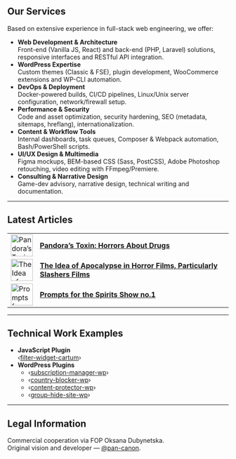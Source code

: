 ## Our Services

Based on extensive experience in full-stack web engineering, we offer:

- **Web Development & Architecture**  
  Front-end (Vanilla JS, React) and back-end (PHP, Laravel) solutions, responsive interfaces and RESTful API integration.  
- **WordPress Expertise**  
  Custom themes (Classic & FSE), plugin development, WooCommerce extensions and WP-CLI automation.  
- **DevOps & Deployment**  
  Docker-powered builds, CI/CD pipelines, Linux/Unix server configuration, network/firewall setup.  
- **Performance & Security**  
  Code and asset optimization, security hardening, SEO (metadata, sitemaps, hreflang), internationalization.  
- **Content & Workflow Tools**  
  Internal dashboards, task queues, Composer & Webpack automation, Bash/PowerShell scripts.  
- **UI/UX Design & Multimedia**  
  Figma mockups, BEM-based CSS (Sass, PostCSS), Adobe Photoshop retouching, video editing with FFmpeg/Premiere.  
- **Consulting & Narrative Design**  
  Game-dev advisory, narrative design, technical writing and documentation.

---

## Latest Articles

|  |  |
|---|---|
| [<img src="/images/articles/horror-about-drugs/cover.webp" alt="Pandora’s Toxin" width="50" height="50" />](/articles/pandoras-toxin/) | [**Pandora’s Toxin: Horrors About Drugs**](/articles/pandoras-toxin/) |
| [<img src="/images/articles/the-idea-of-apocalypse-in-horror-films-particularly-slashers-films/cover.webp" alt="The Idea of Apocalypse in Horror Films, Particularly Slashers Films" width="50" height="50" />](/articles/the-idea-of-apocalypse-in-horror-films-particularly-slashers-films/) | [**The Idea of Apocalypse in Horror Films, Particularly Slashers Films**](/articles/the-idea-of-apocalypse-in-horror-films-particularly-slashers-films/) |
| [<img src="/images/stories/No.1/splash-page/cover.webp" alt="Prompts for the Spirits Show no.1" width="50" height="50" />](/articles/prompts-and-references-for-the-first-episode-of-the-spirits-show/) | [**Prompts for the Spirits Show no.1**](/articles/prompts-and-references-for-the-first-episode-of-the-spirits-show/) |

---

## Technical Work Examples

- **JavaScript Plugin**  
  ‹[filter-widget-cartum](https://github.com/PhantomDraft/filter-widget-cartum)›  
- **WordPress Plugins**  
  - ‹[subscription-manager-wp](https://github.com/PhantomDraft/subscription-manager-wp)›  
  - ‹[country-blocker-wp](https://github.com/PhantomDraft/country-blocker-wp)›  
  - ‹[content-protector-wp](https://github.com/PhantomDraft/content-protector-wp)›  
  - ‹[group-hide-site-wp](https://github.com/PhantomDraft/group-hide-site-wp)›  

---

## Legal Information

Commercial cooperation via FOP Oksana Dubynetska.  
Original vision and developer — [@pan-canon](https://github.com/pan-canon).
